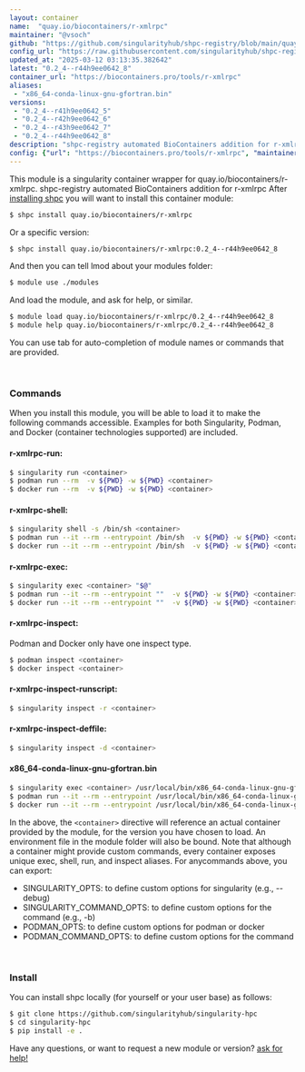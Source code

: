 ```yaml
---
layout: container
name:  "quay.io/biocontainers/r-xmlrpc"
maintainer: "@vsoch"
github: "https://github.com/singularityhub/shpc-registry/blob/main/quay.io/biocontainers/r-xmlrpc/container.yaml"
config_url: "https://raw.githubusercontent.com/singularityhub/shpc-registry/main/quay.io/biocontainers/r-xmlrpc/container.yaml"
updated_at: "2025-03-12 03:13:35.382642"
latest: "0.2_4--r44h9ee0642_8"
container_url: "https://biocontainers.pro/tools/r-xmlrpc"
aliases:
 - "x86_64-conda-linux-gnu-gfortran.bin"
versions:
 - "0.2_4--r41h9ee0642_5"
 - "0.2_4--r42h9ee0642_6"
 - "0.2_4--r43h9ee0642_7"
 - "0.2_4--r44h9ee0642_8"
description: "shpc-registry automated BioContainers addition for r-xmlrpc"
config: {"url": "https://biocontainers.pro/tools/r-xmlrpc", "maintainer": "@vsoch", "description": "shpc-registry automated BioContainers addition for r-xmlrpc", "latest": {"0.2_4--r44h9ee0642_8": "sha256:3a2ffe323746bfd337faa68cebc586d4606418accf453d2175bfaddfcf2bfdb5"}, "tags": {"0.2_4--r41h9ee0642_5": "sha256:188f1c730cfccd39953522ea81c197695839a63d4b884d79b438647a213ba4ca", "0.2_4--r42h9ee0642_6": "sha256:0a7a24ef9dd26c28cb6dcd7435ad5d0b16e7e52ef74526065a151f155cc00342", "0.2_4--r43h9ee0642_7": "sha256:2848373f9732da6f8c7779f18e737a950243eaca85c026fafe60cfcd8d6ecbc0", "0.2_4--r44h9ee0642_8": "sha256:3a2ffe323746bfd337faa68cebc586d4606418accf453d2175bfaddfcf2bfdb5"}, "docker": "quay.io/biocontainers/r-xmlrpc", "aliases": {"x86_64-conda-linux-gnu-gfortran.bin": "/usr/local/bin/x86_64-conda-linux-gnu-gfortran.bin"}}
---
```


This module is a singularity container wrapper for quay.io/biocontainers/r-xmlrpc.
shpc-registry automated BioContainers addition for r-xmlrpc
After [installing shpc](#install) you will want to install this container module:


```bash
$ shpc install quay.io/biocontainers/r-xmlrpc
```

Or a specific version:

```bash
$ shpc install quay.io/biocontainers/r-xmlrpc:0.2_4--r44h9ee0642_8
```

And then you can tell lmod about your modules folder:

```bash
$ module use ./modules
```

And load the module, and ask for help, or similar.

```bash
$ module load quay.io/biocontainers/r-xmlrpc/0.2_4--r44h9ee0642_8
$ module help quay.io/biocontainers/r-xmlrpc/0.2_4--r44h9ee0642_8
```

You can use tab for auto-completion of module names or commands that are provided.

<br>

### Commands

When you install this module, you will be able to load it to make the following commands accessible.
Examples for both Singularity, Podman, and Docker (container technologies supported) are included.

#### r-xmlrpc-run:

```bash
$ singularity run <container>
$ podman run --rm  -v ${PWD} -w ${PWD} <container>
$ docker run --rm  -v ${PWD} -w ${PWD} <container>
```

#### r-xmlrpc-shell:

```bash
$ singularity shell -s /bin/sh <container>
$ podman run --it --rm --entrypoint /bin/sh  -v ${PWD} -w ${PWD} <container>
$ docker run --it --rm --entrypoint /bin/sh  -v ${PWD} -w ${PWD} <container>
```

#### r-xmlrpc-exec:

```bash
$ singularity exec <container> "$@"
$ podman run --it --rm --entrypoint ""  -v ${PWD} -w ${PWD} <container> "$@"
$ docker run --it --rm --entrypoint ""  -v ${PWD} -w ${PWD} <container> "$@"
```

#### r-xmlrpc-inspect:

Podman and Docker only have one inspect type.

```bash
$ podman inspect <container>
$ docker inspect <container>
```

#### r-xmlrpc-inspect-runscript:

```bash
$ singularity inspect -r <container>
```

#### r-xmlrpc-inspect-deffile:

```bash
$ singularity inspect -d <container>
```


#### x86_64-conda-linux-gnu-gfortran.bin

```bash
$ singularity exec <container> /usr/local/bin/x86_64-conda-linux-gnu-gfortran.bin
$ podman run --it --rm --entrypoint /usr/local/bin/x86_64-conda-linux-gnu-gfortran.bin   -v ${PWD} -w ${PWD} <container> -c " $@"
$ docker run --it --rm --entrypoint /usr/local/bin/x86_64-conda-linux-gnu-gfortran.bin   -v ${PWD} -w ${PWD} <container> -c " $@"
```



In the above, the `<container>` directive will reference an actual container provided
by the module, for the version you have chosen to load. An environment file in the
module folder will also be bound. Note that although a container
might provide custom commands, every container exposes unique exec, shell, run, and
inspect aliases. For anycommands above, you can export:

 - SINGULARITY_OPTS: to define custom options for singularity (e.g., --debug)
 - SINGULARITY_COMMAND_OPTS: to define custom options for the command (e.g., -b)
 - PODMAN_OPTS: to define custom options for podman or docker
 - PODMAN_COMMAND_OPTS: to define custom options for the command

<br>

### Install

You can install shpc locally (for yourself or your user base) as follows:

```bash
$ git clone https://github.com/singularityhub/singularity-hpc
$ cd singularity-hpc
$ pip install -e .
```

Have any questions, or want to request a new module or version? [ask for help!](https://github.com/singularityhub/singularity-hpc/issues)